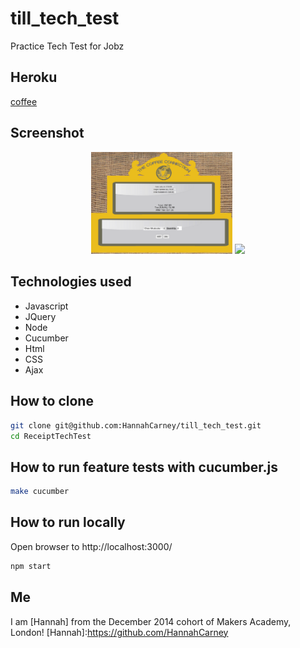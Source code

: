 # till_tech_test
Practice Tech Test for Jobz

Heroku
---
[coffee]:https://thecoffeeconnection.herokuapp.com/
[coffee]

Screenshot
---
<div align="center">
        <img width="45%" src="public/images/screenshot.png">
        <a href="https://codeclimate.com/github/HannahCarney/till_tech_test"><img src="https://codeclimate.com/github/HannahCarney/till_tech_test/badges/gpa.svg" /></a>

</div>


Technologies used
----------
* Javascript
* JQuery
* Node
* Cucumber
* Html
* CSS
* Ajax

How to clone
----
```sh
git clone git@github.com:HannahCarney/till_tech_test.git
cd ReceiptTechTest
```
How to run feature tests with cucumber.js
----
```sh
make cucumber
```
How to run locally
----
Open browser to http://localhost:3000/

```sh
npm start
```

Me
----
I am [Hannah] from the December 2014 cohort of Makers Academy, London!
[Hannah]:https://github.com/HannahCarney
